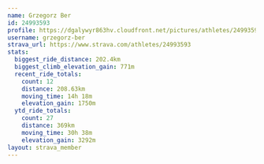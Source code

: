 ```yaml
---
name: Grzegorz Ber
id: 24993593
profile: https://dgalywyr863hv.cloudfront.net/pictures/athletes/24993593/7453165/11/large.jpg
username: grzegorz-ber
strava_url: https://www.strava.com/athletes/24993593
stats:
  biggest_ride_distance: 202.4km
  biggest_climb_elevation_gain: 771m
  recent_ride_totals:
    count: 12
    distance: 208.63km
    moving_time: 14h 18m
    elevation_gain: 1750m
  ytd_ride_totals:
    count: 27
    distance: 369km
    moving_time: 30h 38m
    elevation_gain: 3292m
layout: strava_member
--- 
```

